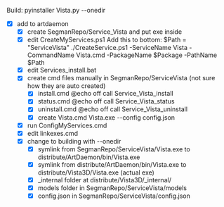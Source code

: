 

Build: pyinstaller Vista.py --onedir





- [X] add to artdaemon
	- [X] create SegmanRepo/Service_Vista and put exe inside
	- [X] edit CreateMyServices.ps1
		Add this to bottom:
			$Path = "ServiceVista"
			./CreateService.ps1 -ServiceName Vista -CommandName Vista.cmd -PackageName $Package -PathName $Path
	- [X] edit Services_install.bat
	- [X] create cmd files manually in SegmanRepo/ServiceVista (not sure how they are auto created)
		- [X] install.cmd
			@echo off
			call Service_Vista_install
		- [X] status.cmd
			@echo off
			call Service_Vista_status
		- [X] uninstall.cmd
			@echo off
			call Service_Vista_uninstall
		- [X] create Vista.cmd
			Vista.exe --config config.json
	- [X] run ConfigMyServices.cmd
	- [X] edit linkexes.cmd
	- [X] change to building with --onedir
		- [X] symlink from SegmanRepo/ServiceVista/Vista.exe to distribute/ArtDaemon/bin/Vista.exe
		- [X] symlink from distribute/ArtDaemon/bin/Vista.exe to distribute/Vista3D/Vista.exe (actual exe)
		- [X] _internal folder at distribute/Vista3D/_internal/
		- [X] models folder in SegmanRepo/ServiceVista/models
		- [X] config.json in SegmanRepo/ServiceVista/config.json